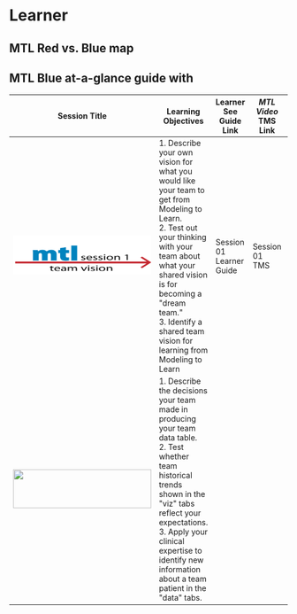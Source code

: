 # Learner

## MTL Red vs. Blue map

## MTL Blue at-a-glance guide with

**Session Title** | **Learning Objectives** | **Learner See Guide Link** | ***MTL Video* TMS Link** | **Resources**
--- | --- | --- | --- | --- 
| <img src = "https://raw.githubusercontent.com/lzim/teampsd/master/resources/title_slides/mtl_s01_teamvision_title.png" width = "250" height = "70"> | 1. Describe your own vision for what you would like your team to get from Modeling to Learn. <br/> 2. Test out your thinking with your team about what your shared vision is for becoming a "dream team." <br/> 3. Identify a shared team vision for learning from Modeling to Learn | Session 01 Learner Guide | Session 01 TMS | Data UI <br/> Teams Cheatsheet 
| <img src = "https://user-images.githubusercontent.com/31089501/109566884-59328480-7a99-11eb-88f4-d85ab27645af.png" width = "250" height = "70"> | 1. Describe the decisions your team made in producing your team data table. <br/> 2. Test whether team historical trends shown in the "viz" tabs reflect your expectations. <br/> 3. Apply your clinical expertise to identify new information about a team patient in the "data" tabs.

